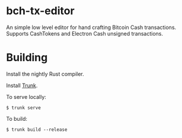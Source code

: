 bch-tx-editor
=============

An simple low level editor for hand crafting Bitcoin Cash transactions. Supports CashTokens and
Electron Cash unsigned transactions.

Building
========

Install the nightly Rust compiler.

Install [Trunk](https://trunkrs.dev/).

To serve locally:

    $ trunk serve

To build:

    $ trunk build --release
